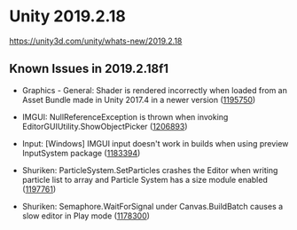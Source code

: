 # Unity 2019.2.18
https://unity3d.com/unity/whats-new/2019.2.18

## Known Issues in 2019.2.18f1

<ul>
<li><p>Graphics - General: Shader is rendered incorrectly when loaded from an Asset Bundle made in Unity 2017.4 in a newer version  (<a href="https://issuetracker.unity3d.com/issues/shader-is-rendered-incorrectly-when-loaded-from-an-asset-bundle-made-in-unity-2017-dot-4-in-a-newer-version">1195750</a>)</p></li>
<li><p>IMGUI: NullReferenceException is thrown when invoking EditorGUIUtility.ShowObjectPicker (<a href="https://issuetracker.unity3d.com/issues/nullreferenceexception-is-thrown-when-invoking-editorguiutility-dot-showobjectpicker">1206893</a>)</p></li>
<li><p>Input: [Windows] IMGUI input doesn't work in builds when using preview InputSystem package (<a href="https://issuetracker.unity3d.com/issues/imgui-input-doesnt-work-in-builds-when-using-preview-inputsystem-package">1183394</a>)</p></li>
<li><p>Shuriken: ParticleSystem.SetParticles crashes the Editor when writing particle list to array and Particle System has a size module enabled (<a href="https://issuetracker.unity3d.com/issues/particlesystem-dot-setparticles-crashes-the-editor-when-writing-particle-list-to-array-and-particle-system-has-a-size-module-enabled">1197761</a>)</p></li>
<li><p>Shuriken: Semaphore.WaitForSignal under Canvas.BuildBatch causes a slow editor in Play mode (<a href="https://issuetracker.unity3d.com/issues/semaphore-dot-waitforsignal-causes-a-slow-editor-when-entering-play-mode">1178300</a>)</p></li>
</ul>
